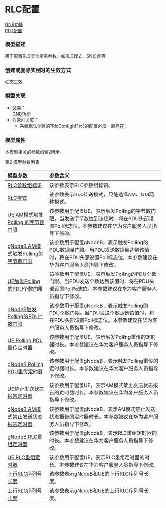 # RLC配置[GNB功能](../GNB功能/README.md) <br>[RLC配置](#) <br>### 模型描述用于配置RLC实体所需参数，如RLC模式，SN长度等### 创建或删除实例时的生效方式动态生效### 模型关联- 父类： <br>[GNB功能](../GNB功能/README.md) <br>- 对象间关联：    - 系统默认创建的"RlcConfigId"为3的配置必须一直存在；### 模型属性本模型相关的参数如<a href="#t2">表2</a>所示。表2 模型参数列表<table id = "t2"><thread><tr><th align = "left">模型参数</th><th align = "left">参数含义</th></tr></thread><tbody><tr><td id = "RLC参数组标识-1"><a href = "RLC参数组标识-1.html">RLC参数组标识</a></td><td>该参数表示RLC参数组标识。</td></tr><tr><td id = "RLC模式-2"><a href = "RLC模式-2.html">RLC模式</a></td><td>该参数表示RLC传送模式，只能选择AM、UM两种模式。</td></tr><tr><td id = "UE AM模式触发Polling 的字节数门限-3"><a href = "UE AM模式触发Polling 的字节数门限-3.html">UE AM模式触发Polling 的字节数门限</a></td><td>该参数用于配置UE，表示触发Polling的字节数门限。当发送字节数达到该值时，将在PDU头部设置Poll标志位。本参数建议在华为客户服务人员指导下修改。</td></tr><tr><td id = "gNodeB AM模式触发Polling的字节数门限-4"><a href = "gNodeB AM模式触发Polling的字节数门限-4.html">gNodeB AM模式触发Polling的字节数门限</a></td><td>该参数用于配置gNodeB，表示触发Polling的PDU数据量门限。当PDU发送数据量达到该值时，将在PDU头部设置Poll标志位。本参数建议在华为客户服务人员指导下修改。</td></tr><tr><td id = "UE触发Polling的PDU个数门限-5"><a href = "UE触发Polling的PDU个数门限-5.html">UE触发Polling的PDU个数门限</a></td><td>该参数用于配置UE，表示触发Polling的PDU个数门限。当PDU发送个数达到该值时，将在PDU头部设置Poll标志位。本参数建议在华为客户服务人员指导下修改。</td></tr><tr><td id = "gNodeB触发Polling的PDU个数门限-6"><a href = "gNodeB触发Polling的PDU个数门限-6.html">gNodeB触发Polling的PDU个数门限</a></td><td>该参数用于配置gNodeB，表示触发Polling的PDU个数门限。当PDU发送个数达到该值时，将在PDU头部设置Poll标志位。本参数建议在华为客户服务人员指导下修改。</td></tr><tr><td id = "UE Polling PDU重传定时器-7"><a href = "UE Polling PDU重传定时器-7.html">UE Polling PDU重传定时器</a></td><td>该参数用于配置UE，表示触发Polling重传的定时器时长。本参数建议在华为客户服务人员指导下修改。</td></tr><tr><td id = "gNodeB Polling PDU重传定时器-8"><a href = "gNodeB Polling PDU重传定时器-8.html">gNodeB Polling PDU重传定时器</a></td><td>该参数用于配置gNodeB，表示触发Polling重传的定时器时长。本参数建议在华为客户服务人员指导下修改。</td></tr><tr><td id = "UE禁止发送状态报告定时器-9"><a href = "UE禁止发送状态报告定时器-9.html">UE禁止发送状态报告定时器</a></td><td>该参数用于配置UE，表示AM模式禁止发送状态报告的定时器时长。本参数建议在华为客户服务人员指导下修改。</td></tr><tr><td id = "gNodeB AM模式禁止发送状态报告定时器-10"><a href = "gNodeB AM模式禁止发送状态报告定时器-10.html">gNodeB AM模式禁止发送状态报告定时器</a></td><td>该参数用于配置gNodeB，表示AM模式禁止发送状态报告的定时器时长。本参数建议在华为客户服务人员指导下修改。</td></tr><tr><td id = "gNodeB RLC重组定时器-11"><a href = "gNodeB RLC重组定时器-11.html">gNodeB RLC重组定时器</a></td><td>该参数用于配置gNodeB，表示RLC重组定时器的时长。本参数建议在华为客户服务人员指导下修改。</td></tr><tr><td id = "UE RLC重组定时器-12"><a href = "UE RLC重组定时器-12.html">UE RLC重组定时器</a></td><td>该参数用于配置UE，表示RLC重组定时器的时长。本参数建议在华为客户服务人员指导下修改。</td></tr><tr><td id = "下行RLC序列号长度-13"><a href = "下行RLC序列号长度-13.html">下行RLC序列号长度</a></td><td>该参数表示gNodeB和UE的下行RLC序列号长度。</td></tr><tr><td id = "上行RLC序列号长度-14"><a href = "上行RLC序列号长度-14.html">上行RLC序列号长度</a></td><td>该参数表示gNodeB和UE的上行RLC序列号长度。</td></tr></tbody></table>
